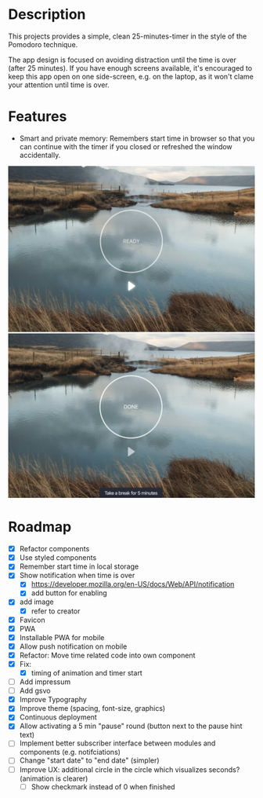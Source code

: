 # Description

This projects provides a simple, clean 25-minutes-timer in the style of the Pomodoro technique.

The app design is focused on avoiding distraction until the time is over (after 25 minutes).
If you have enough screens available, it's encouraged to keep this app open on one side-screen, e.g. on the laptop, as it won't clame your attention until time is over.

# Features

- Smart and private memory: Remembers start time in browser so that you can continue with the timer if you closed or refreshed the window accidentally.

![Demo picture](docs/demo-initial-v2.png)
![Demo picture](docs/demo-completed-v2.png)

# Roadmap

- [x] Refactor components
- [x] Use styled components
- [x] Remember start time in local storage
- [x] Show notification when time is over
  - [x] https://developer.mozilla.org/en-US/docs/Web/API/notification
  - [x] add button for enabling
- [x] add image
  - [x] refer to creator
- [x] Favicon
- [x] PWA
- [x] Installable PWA for mobile
- [x] Allow push notification on mobile
- [x] Refactor: Move time related code into own component
- [x] Fix:
  - [x] timing of animation and timer start
- [ ] Add impressum
- [ ] Add gsvo
- [x] Improve Typography
- [x] Improve theme (spacing, font-size, graphics)
- [x] Continuous deployment
- [x] Allow activating a 5 min "pause" round (button next to the pause hint text)
- [ ] Implement better subscriber interface between modules and components (e.g. notifciations)
- [ ] Change "start date" to "end date" (simpler)
- [ ] Improve UX: additional circle in the circle which visualizes seconds? (animation is clearer)
  - [ ] Show checkmark instead of 0 when finished
